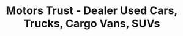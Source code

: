 ---
title: "Motors Trust - Dealer Used Cars, Trucks, Cargo Vans, SUVs"
url: /miami/motors-trust-dealer-used-cars-trucks-cargo-vans-suvs/
shop: car
---